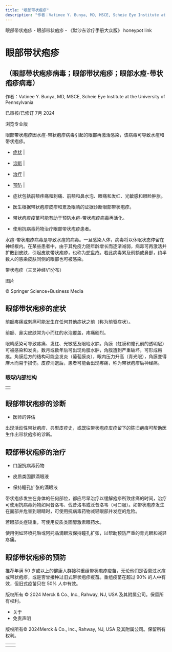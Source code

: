 ```yaml
---
title: "眼部带状疱疹"
description: "作者：Vatinee Y. Bunya, MD, MSCE, Scheie Eye Institute at the University of Pennsylvania"
---
```


﻿眼部带状疱疹 \- 眼部带状疱疹 \- 《默沙东诊疗手册大众版》 honeypot link

# 眼部带状疱疹

## （眼部带状疱疹病毒；眼部带状疱疹；眼部水痘-带状疱疹病毒）

作者：Vatinee Y. Bunya, MD, MSCE, Scheie Eye Institute at the University of Pennsylvania

已审核/已修订 7月 2024

浏览专业版

眼部带状疱疹因水痘-带状疱疹病毒引起的眼部再激活感染，该病毒可导致水痘和带状疱疹。

- [症状](#症状_v26622458_zh) \|
- [诊断](#诊断_v26622466_zh) \|
- [治疗](#治疗_v26622476_zh) \|
- [预防](#预防_v26622472_zh) \|

- 症状包括前额疼痛和刺痛、前额和鼻水泡、眼痛和发红、光敏感和眼睑肿胀。

- 医生根据带状疱疹皮疹和累及眼睛的证据诊断眼部带状疱疹。

- 带状疱疹疫苗可能有助于预防水痘-带状疱疹病毒再活化。

- 使用抗病毒药物治疗眼部带状疱疹患者。


水痘-带状疱疹病毒是导致水痘的病毒。一旦感染人体，病毒将以休眠状态停留在神经根内。在某些患者中，由于其免疫力随年龄增长而逐渐减弱，病毒可再激活并扩散到皮肤，引起皮肤带状疱疹，也称为蛇盘疮。若此病毒累及前额或鼻部，约半数人的感染皮肤同侧的眼部也可被感染。

带状疱疹（三叉神经V1分布）



图片

© Springer Science+Business Media

## 眼部带状疱疹的症状

前额疼痛或刺痛可能发生在任何其他症状之前（称为前驱症状）。

前额、鼻尖皮肤常为小而红的水泡覆盖，疼痛剧烈。

眼睛感染可导致疼痛、发红、光敏感及眼睑水肿。角膜（虹膜和瞳孔前的透明层）可被感染和发炎。数月或数年后可出现角膜水肿，角膜遭到严重破坏，可形成瘢痕。角膜后方的结构可能会发炎（葡萄膜炎），眼内压力升高（青光眼），角膜变得麻木而易于损伤。皮疹消退后，患者可能会出现疼痛，称为带状疱疹后神经痛。

### 眼球内部结构

|     |
| --- |
|  |

## 眼部带状疱疹的诊断

- 医师的评估


出现活动性带状疱疹、典型皮疹史，或既往带状疱疹皮疹留下的陈旧疤痕可帮助医生作出带状疱疹的诊断。

## 眼部带状疱疹的治疗

- 口服抗病毒药物

- 皮质类固醇滴眼液

- 保持瞳孔扩张的滴眼液


带状疱疹发生在身体的任何部位，都应尽早治疗以缓解疱疹所致疼痛的时间，治疗可使用抗病毒药物如阿昔洛韦、伐昔洛韦或泛昔洛韦（可口服）。如带状疱疹发生在面部并危害到眼睛时，可使用抗病毒药物减轻眼部并发症的危险。

若眼部炎症较重，可使用皮质类固醇激素眼药水。

使用例如环喷托酯或阿托品滴眼液保持瞳孔扩张，以帮助预防严重的青光眼和减轻疼痛。

## 眼部带状疱疹的预防

推荐年满 50 岁或以上的健康人群接种重组带状疱疹疫苗，无论他们是否患过水痘或带状疱疹，或是否曾接种过旧式带状疱疹疫苗。重组疫苗在超过 90% 的人中有效，但旧式疫苗只在 50% 人中有效。



版权所有 © 2024
Merck & Co., Inc., Rahway, NJ, USA 及其附属公司。保留所有权利。

- 关于
- 免责声明

版权所有© 2024Merck & Co., Inc., Rahway, NJ, USA 及其附属公司。保留所有权利。

|     |     |
| --- | --- |
|  |  |